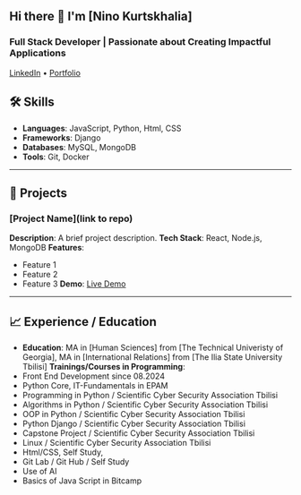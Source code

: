 ## Hi there 👋  I'm [Nino Kurtskhalia]

### Full Stack Developer | Passionate about Creating Impactful Applications

[LinkedIn](www.linkedin.com/in/nino-kurtskhalia-8143ba44) • [Portfolio](link)
## 🛠️ Skills

- **Languages**: JavaScript, Python, Html, CSS
- **Frameworks**: Django
- **Databases**: MySQL, MongoDB
- **Tools**: Git, Docker

---

## 💼 Projects

### [Project Name](link to repo)
**Description**: A brief project description.
**Tech Stack**: React, Node.js, MongoDB
**Features**:
- Feature 1
- Feature 2
- Feature 3
**Demo**: [Live Demo](link)

---

## 📈 Experience / Education

- **Education**: MA in [Human Sciences] from [The Technical Univeristy of Georgia], 
                 MA in [International Relations] from [The Ilia State University Tbilisi]
**Trainings/Courses in Programming**:
- Front End Development since 08.2024
-	Python Core, IT-Fundamentals in EPAM
-	Programming in Python / Scientific Cyber Security Association Tbilisi
-	Algorithms in Python / Scientific Cyber Security Association Tbilisi
-	OOP in Python / Scientific Cyber Security Association Tbilisi
-	Python Django / Scientific Cyber Security Association Tbilisi
-	Capstone Project / Scientific Cyber Security Association Tbilisi
-	Linux  / Scientific Cyber Security Association Tbilisi
-	Html/CSS, Self Study, 
-	Git Lab / Git Hub / Self Study
-	Use of AI 
-	Basics of Java Script in Bitcamp
  




  


